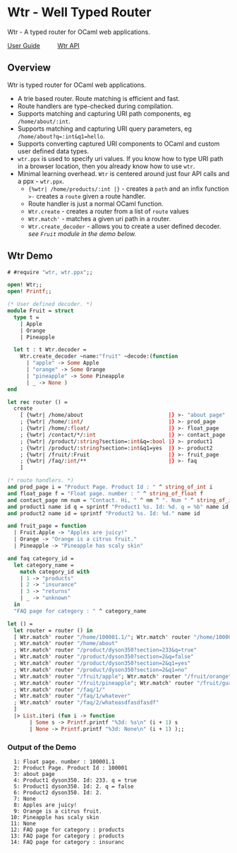 # Wtr - Well Typed Router 

Wtr - A typed router for OCaml web applications.

[User Guide](https://github.com/lemaetech/wtr/blob/main/tests/user_guide.md) &nbsp; &nbsp; &nbsp; &nbsp; &nbsp;[Wtr API](https://lemaetech.co.uk/wtr/wtr/Wtr/index.html)

## Overview 

Wtr is typed router for OCaml web applications. 

- A trie based router. Route matching is efficient and fast.
- Route handlers are type-checked during compilation.
- Supports matching and capturing URI path components, eg `/home/about/:int`.
- Supports matching and capturing URI query parameters, eg `/home/about?q=:int&q1=hello`.
- Supports converting captured URI components to OCaml and custom user defined data types.
- `wtr.ppx` is used to specify uri values. If you know how to type URI path in a browser location, then you already know how to use `wtr`.
- Minimal learning overhead. `Wtr` is centered around just four API calls and a ppx - `wtr.ppx`. 
  - `{%wtr| /home/products/:int |}` - creates a `path` and an infix function `>-` creates a `route` given a route handler.
  - Route handler is just a normal OCaml function.
  - `Wtr.create` - creates a router from a list of `route` values
  - `Wtr.match'` - matches a given uri path in a router.
  - `Wtr.create_decoder` - allows you to create a user defined decoder. *see `Fruit` module in the demo below.*

## Wtr Demo

```ocaml
# #require "wtr, wtr.ppx";;
```

```ocaml
open! Wtr;;
open! Printf;;

(* User defined decoder. *)
module Fruit = struct
  type t =
    | Apple
    | Orange
    | Pineapple

  let t : t Wtr.decoder =
    Wtr.create_decoder ~name:"fruit" ~decode:(function
      | "apple" -> Some Apple
      | "orange" -> Some Orange
      | "pineapple" -> Some Pineapple
      | _ -> None )
end

let rec router () =
  create
    [ {%wtr| /home/about                           |} >- "about page"
    ; {%wtr| /home/:int/                           |} >- prod_page
    ; {%wtr| /home/:float/                         |} >- float_page
    ; {%wtr| /contact/*/:int                       |} >- contact_page
    ; {%wtr| /product/:string?section=:int&q=:bool |} >- product1
    ; {%wtr| /product/:string?section=:int&q1=yes  |} >- product2
    ; {%wtr| /fruit/:Fruit                         |} >- fruit_page
    ; {%wtr| /faq/:int/**                          |} >- faq
    ]

(* route handlers. *)
and prod_page i = "Product Page. Product Id : " ^ string_of_int i
and float_page f = "Float page. number : " ^ string_of_float f
and contact_page nm num = "Contact. Hi, " ^ nm ^ ". Num " ^ string_of_int num
and product1 name id q = sprintf "Product1 %s. Id: %d. q = %b" name id q
and product2 name id = sprintf "Product2 %s. Id: %d." name id

and fruit_page = function
  | Fruit.Apple -> "Apples are juicy!"
  | Orange -> "Orange is a citrus fruit."
  | Pineapple -> "Pineapple has scaly skin"

and faq category_id =
  let category_name =
    match category_id with
    | 1 -> "products"
    | 2 -> "insurance"
    | 3 -> "returns"
    | _ -> "unknown"
  in
  "FAQ page for category : " ^ category_name

let () =
  let router = router () in
  [ Wtr.match' router "/home/100001.1/"; Wtr.match' router "/home/100001/"
  ; Wtr.match' router "/home/about"
  ; Wtr.match' router "/product/dyson350?section=233&q=true"
  ; Wtr.match' router "/product/dyson350?section=2&q=false"
  ; Wtr.match' router "/product/dyson350?section=2&q1=yes"
  ; Wtr.match' router "/product/dyson350?section=2&q1=no"
  ; Wtr.match' router "/fruit/apple"; Wtr.match' router "/fruit/orange"
  ; Wtr.match' router "/fruit/pineapple"; Wtr.match' router "/fruit/guava" 
  ; Wtr.match' router "/faq/1/"
  ; Wtr.match' router "/faq/1/whatever"
  ; Wtr.match' router "/faq/2/whateasdfasdfasdf"
  ]
  |> List.iteri (fun i -> function
       | Some s -> Printf.printf "%3d: %s\n" (i + 1) s
       | None -> Printf.printf "%3d: None\n" (i + 1) );;
```

### Output of the Demo

```
  1: Float page. number : 100001.1
  2: Product Page. Product Id : 100001
  3: about page
  4: Product1 dyson350. Id: 233. q = true
  5: Product1 dyson350. Id: 2. q = false
  6: Product2 dyson350. Id: 2.
  7: None
  8: Apples are juicy!
  9: Orange is a citrus fruit.
 10: Pineapple has scaly skin
 11: None
 12: FAQ page for category : products
 13: FAQ page for category : products
 14: FAQ page for category : insuranc
```

